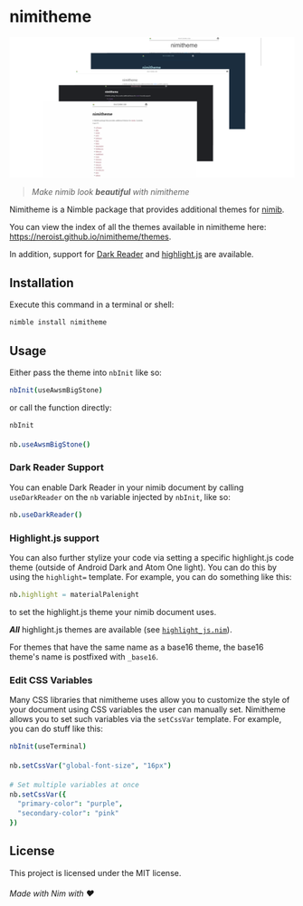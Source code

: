 
# nimitheme


![nimitheme presentation image](https://raw.githubusercontent.com/neroist/nimitheme/main/docs/images/nimitheme.png)




> *Make nimib look **beautiful** with nimitheme*

Nimitheme is a Nimble package that provides additional themes for
[nimib](https://github.com/pietroppeter/nimib).

You can view the index of all the themes available in nimitheme here:
<https://neroist.github.io/nimitheme/themes>.

In addition, support for 
[Dark Reader](https://github.com/darkreader/darkreader) and
[highlight.js](https://highlightjs.org/) are available.

## Installation

Execute this command in a terminal or shell:

```sh
nimble install nimitheme
```

## Usage

Either pass the theme into `nbInit` like so:



```nim
nbInit(useAwsmBigStone)
```




or call the function directly:



```nim
nbInit

nb.useAwsmBigStone()
```




### Dark Reader Support

You can enable Dark Reader in your nimib document by calling `useDarkReader`
on the `nb` variable injected by `nbInit`, like so:



```nim
nb.useDarkReader()
```




### Highlight.js support

You can also further stylize your code via setting a specific highlight.js
code theme (outside of Android Dark and Atom One light). You can do this by
using the `highlight=` template. For example, you can do something like this:



```nim
nb.highlight = materialPalenight
```




to set the highlight.js theme your nimib document uses.

***All*** highlight.js themes are available (see
[`highlight_js.nim`](src/nimitheme/highlight_js.nim)).

For themes that have the same name as a base16 theme, the base16 theme's
name is postfixed with `_base16`.

### Edit CSS Variables

Many CSS libraries that nimitheme uses allow you to customize the style of
your document using CSS variables the user can manually set. Nimitheme allows
you to set such variables via the `setCssVar` template. For example, you can
do stuff like this:



```nim
nbInit(useTerminal)

nb.setCssVar("global-font-size", "16px")

# Set multiple variables at once
nb.setCssVar({
  "primary-color": "purple",
  "secondary-color": "pink"
})
```




## License

This project is licensed under the MIT license.

###### Made with Nim with ❤️

